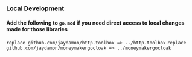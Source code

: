 ### Local Development
#### Add the following to `go.mod` if you need direct access to local changes made for those libraries
`replace github.com/jaydamon/http-toolbox => ../http-toolbox`
`replace github.com/jaydamon/moneymakergocloak => ../moneymakergocloak`